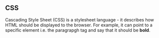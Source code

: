 ## CSS
Cascading Style Sheet (CSS) is a stylesheet language - it describes how HTML should be displayed to the browser. For example, it can point to a specific element i.e. the paragrapgh tag and say that it should be **bold**. 